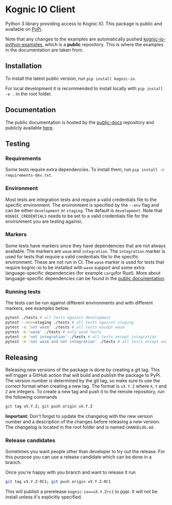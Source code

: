 # Kognic IO Client

Python 3 library providing access to Kognic IO. This package is public and available on [PyPi](https://pypi.org/project/kognic-io/).

Note that any changes to the examples are automatically pushed [kognic-io-python-examples](https://github.com/annotell/kognic-io-examples-python/tree/master), which is a **public** repository.
This is where the examples in the documentation are taken from.

## Installation

To install the latest public version, run `pip install kognic-io`.

For local development it is recommended to install locally with `pip install -e .` in the root folder.

## Documentation

The public documentation is hosted by the [public-docs](https://github.com/annotell/public-docs) repository and publicly available [here](https://docs.kognic.com/).

## Testing

### Requirements

Some tests require extra dependencies. To install them, run `pip install -r requirements-dev.txt`.

### Environment

Most tests are integration tests and require a valid credentials file to the specific environment. The environment is
specified by the `--env` flag and can be either `development` or `staging`. The default is `development`.
Note that `KOGNIC_CREDENTIALS` needs to be set to a valid credentials file for the environment you are testing against.

### Markers

Some tests have markers since they have dependencies that are not always available. The markers are `wasm` and
`integration`. The `integration` marker is used for tests that require a valid credentials file to the specific environment. 
These are not run in CI.  The `wasm` marker is used for tests that require kognic-io to be installed with `wasm` support
and some extra language-specific dependencies (for example `cargo`for Rust). More about language-specific dependencies
can be found in the [public documentation](https://docs.kognic.com/api-guide/custom-camera-calibrations#8P4tM).

### Running tests

The tests can be run against different environments and with different markers, see examples below.

```bash
pytest ./tests # all tests against development
pytest --env=staging ./tests # all tests against staging
pytest -m 'not wasm' ./tests # all tests except wasm
pytest -m 'wasm' ./tests # only wasm tests
pytest -m 'not integration' ./tests # all tests except integration
pytest -m 'not wasm and not integration' ./tests # all tests except wasm and integration
```

## Releasing

Releasing new versions of the package is done by creating a git tag. This will trigger a GitHub action that will build
and publish the package to PyPi. The version number is determined by the git tag, so make sure to use the correct format
when creating a new tag. The format is `vX.Y.Z` where `X`, `Y` and `Z` are integers. To create a new tag and push it to
the remote repository, run the following commands

```bash
git tag vX.Y.Z; git push origin vX.Y.Z
```

**Important:** Don't forget to update the changelog with the new version number and a description of the changes before
releasing a new version. The changelog is located in the root folder and is named `CHANGELOG.md`.

### Release candidates

Sometimes you want people other than developer to try out the release. For this purpose you can use a release candidate which can be done in a branch.

Once you're happy with you branch and want to release it run

```bash
git tag vX.Y.Z-RC1; git push origin vX.Y.Z-RC1
```

This will publish a prerelease `kognic-io==vX.Y.Zrc1` to pypi. It will not be install unless it's explicitly specified.